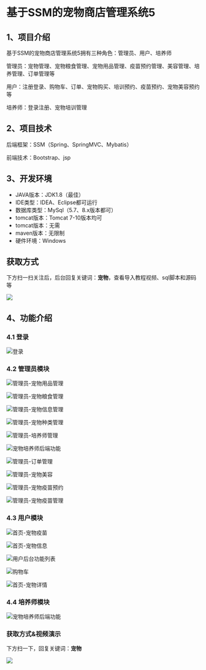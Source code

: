 # 基于SSM的宠物商店管理系统5



## 1、项目介绍

基于SSM的宠物商店管理系统5拥有三种角色：管理员、用户、培养师

管理员：宠物管理、宠物粮食管理、宠物用品管理、疫苗预约管理、美容管理、培养管理、订单管理等

用户：注册登录、购物车、订单、宠物购买、培训预约、疫苗预约、宠物美容预约等

培养师：登录注册、宠物培训管理

## 2、项目技术

后端框架：SSM（Spring、SpringMVC、Mybatis）

前端技术：Bootstrap、jsp

## 3、开发环境

- JAVA版本：JDK1.8（最佳）
- IDE类型：IDEA、Eclipse都可运行
- 数据库类型：MySql（5.7、8.x版本都可） 
- tomcat版本：Tomcat 7-10版本均可
- tomcat版本：无需
- maven版本：无限制
- 硬件环境：Windows
## 获取方式

下方扫一扫关注后，后台回复关键词：**宠物**，查看导入教程视频、sql脚本和源码等

 ![](https://www.codeshop.fun/Typora-Images/202205281253739.png)


## 4、功能介绍

### 4.1 登录

![登录](https://www.codeshop.fun/Typora-Images/202401292156483.jpg)

### 4.2 管理员模块

![管理员-宠物用品管理](https://www.codeshop.fun/Typora-Images/202401292157226.jpg)

![管理员-宠物粮食管理](https://www.codeshop.fun/Typora-Images/202401292157262.jpg)

![管理员-宠物信息管理](https://www.codeshop.fun/Typora-Images/202401292157329.jpg)

![管理员-宠物种类管理](https://www.codeshop.fun/Typora-Images/202401292157211.jpg)

![管理员-培养师管理](https://www.codeshop.fun/Typora-Images/202401292157306.jpg)

![宠物培养师后端功能](https://www.codeshop.fun/Typora-Images/202401292157295.jpg)

![管理员-订单管理](https://www.codeshop.fun/Typora-Images/202401292157876.jpg)

![管理员-宠物美容](https://www.codeshop.fun/Typora-Images/202401292157208.jpg)

![管理员-宠物疫苗预约](https://www.codeshop.fun/Typora-Images/202401292157299.jpg)

![管理员-宠物疫苗管理](https://www.codeshop.fun/Typora-Images/202401292157842.jpg)

### 4.3 用户模块

![首页-宠物疫苗](https://www.codeshop.fun/Typora-Images/202401292157746.jpg)

![首页-宠物信息](https://www.codeshop.fun/Typora-Images/202401292157777.jpg)

![用户后台功能列表](https://www.codeshop.fun/Typora-Images/202401292157705.jpg)

![购物车](https://www.codeshop.fun/Typora-Images/202401292157688.jpg)

![首页-宠物详情](https://www.codeshop.fun/Typora-Images/202401292157733.jpg)

### 4.4 培养师模块

![宠物培养师后端功能](https://www.codeshop.fun/Typora-Images/202401292157159.jpg)

### 获取方式&视频演示

下方扫一下，回复关键词：**宠物**

 ![](https://www.codeshop.fun/Typora-Images/202205281253739.png)





